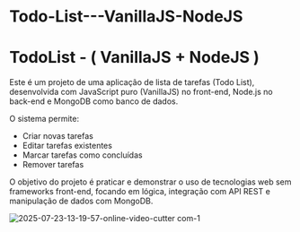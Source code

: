 # Todo-List---VanillaJS-NodeJS

# TodoList - ( VanillaJS + NodeJS )

Este é um projeto de uma aplicação de lista de tarefas (Todo List), desenvolvida com JavaScript puro (VanillaJS) no front-end, Node.js no back-end e MongoDB como banco de dados.

O sistema permite:
- Criar novas tarefas
- Editar tarefas existentes
- Marcar tarefas como concluídas
- Remover tarefas

O objetivo do projeto é praticar e demonstrar o uso de tecnologias web sem frameworks front-end, focando em lógica, integração com API REST e manipulação de dados com MongoDB.

![2025-07-23-13-19-57-_online-video-cutter com_-_1_](https://github.com/user-attachments/assets/588c8ab9-8be0-4acb-b492-970b9726fcd8)
